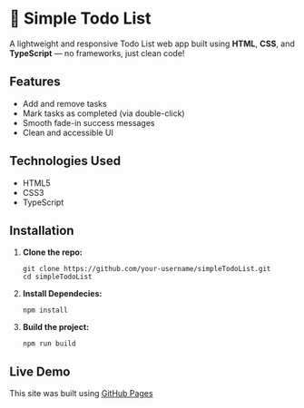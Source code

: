 # 📝 Simple Todo List

A lightweight and responsive Todo List web app built using **HTML**, **CSS**, and **TypeScript** — no frameworks, just clean code!

## Features

- Add and remove tasks
- Mark tasks as completed (via double-click)
- Smooth fade-in success messages
- Clean and accessible UI

## Technologies Used

- HTML5
- CSS3
- TypeScript


## Installation

1. **Clone the repo:**
   ```
   git clone https://github.com/your-username/simpleTodoList.git
   cd simpleTodoList
2. **Install Dependecies:**
   ```
   npm install
3. **Build the project:**
   ```
   npm run build

## Live Demo

This site was built using [GitHub Pages](https://sajibbarua-art.github.io/simpleTodoList/)
